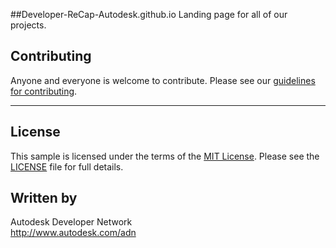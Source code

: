 ##Developer-ReCap-Autodesk.github.io
Landing page for all of our projects.


## Contributing

Anyone and everyone is welcome to contribute. Please see our [guidelines for contributing](https://github.com/Developer-ReCap-Autodesk/contributing).


--------

## License

This sample is licensed under the terms of the [MIT License](http://opensource.org/licenses/MIT). Please see the [LICENSE](LICENSE) file for full details.


## Written by

Autodesk Developer Network  
http://www.autodesk.com/adn
